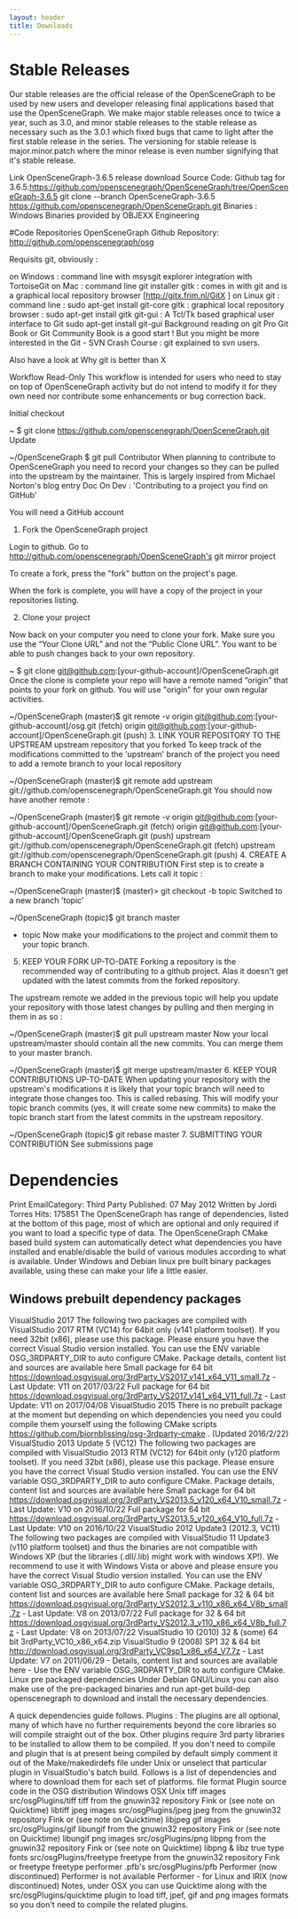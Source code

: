 ```yaml
---
layout: header
title: Downloads
---
```

# Stable Releases

Our stable releases are the official release of the OpenSceneGraph to be used by new users and developer releasing final applications based that use the OpenSceneGraph.  We make major stable releases once to twice a year, such as 3.0, and minor stable releases to the stable release as necessary such as the 3.0.1 which fixed bugs that came to light after the first stable release in the series.  The versioning for stable release is major.minor.patch where the minor release is even number signifying that it's stable release.

Link OpenSceneGraph-3.6.5 release download
Source Code:
Github tag for 3.6.5:https://github.com/openscenegraph/OpenSceneGraph/tree/OpenSceneGraph-3.6.5
git clone --branch OpenSceneGraph-3.6.5 https://github.com/openscenegraph/OpenSceneGraph.git
Binaries :
Windows Binaries provided by OBJEXX Engineering

#Code Repositories
OpenSceneGraph Github Repository:
http://github.com/openscenegraph/osg

Requisits
git, obviously :

on Windows :
command line with msysgit
explorer integration with TortoiseGit
on Mac :
command line git installer
gitk : comes in with git and is a graphical local repository browser
[http://gitx.frim.nl/GitX ]
on Linux
git : command line : sudo apt-get install git-core
gitk : graphical local repository browser : sudo apt-get install gitk
git-gui : A Tcl/Tk based graphical user interface to Git sudo apt-get install git-gui
Background reading on git
Pro Git Book or Git Community Book is a good start ! But you might be more interested in the Git - SVN Crash Course : git explained to svn users.

Also have a look at Why git is better than X

Workflow
Read-Only
This workflow is intended for users who need to stay on top of OpenSceneGraph activity but do not intend to modify it for they own need nor contribute some enhancements or bug correction back.

Initial checkout

~ $ git clone https://github.com/openscenegraph/OpenSceneGraph.git
Update

~/OpenSceneGraph $ git pull
Contributor
When planning to contribute to OpenSceneGraph you need to record your changes so they can be pulled into the upstream by the maintainer. This is largely inspired from Michael Norton's blog entry Doc On Dev : 'Contributing to a project you find on GitHub'

You will need a GitHub account

1. Fork the OpenSceneGraph project

Login to github. Go to http://github.com/openscenegraph/OpenSceneGraph's git mirror project



To create a fork, press the "fork" button on the project's page.

When the fork is complete, you will have a copy of the project in your repositories listing.



2. Clone your project

Now back on your computer you need to clone your fork. Make sure you use the “Your Clone URL” and not the “Public Clone URL”. You want to be able to push changes back to your own repository.

~ $ git clone git@github.com:[your-github-account]/OpenSceneGraph.git
Once the clone is complete your repo will have a remote named “origin” that points to your fork on github. You will use "origin" for your own regular activities.

~/OpenSceneGraph (master)$ git remote -v 
origin git@github.com:[your-github-account]/osg.git (fetch) 
origin git@github.com:[your-github-account]/OpenSceneGraph.git (push)
3. LINK YOUR REPOSITORY TO THE UPSTREAM
upstream
repository that you forked
To keep track of the modifications committed to the 'upstream' branch of the project you need to add a remote branch to your local repository

~/OpenSceneGraph (master)$ git remote add upstream git://github.com/openscenegraph/OpenSceneGraph.git
You should now have another remote :

~/OpenSceneGraph (master)$ git remote -v
origin git@github.com:[your-github-account]/OpenSceneGraph.git (fetch)
origin git@github.com:[your-github-account]/OpenSceneGraph.git (push)
upstream git://github.com/openscenegraph/OpenSceneGraph.git (fetch)
upstream git://github.com/openscenegraph/OpenSceneGraph.git (push)
4. CREATE A BRANCH CONTAINING YOUR CONTRIBUTION
First step is to create a branch to make your modifications. Lets call it topic :

~/OpenSceneGraph (master)$ (master)> git checkout -b topic
Switched to a new branch 'topic'

~/OpenSceneGraph (topic)$ git branch
master
* topic
Now make your modifications to the project and commit them to your topic branch.

5. KEEP YOUR FORK UP-TO-DATE
Forking a repository is the recommended way of contributing to a github project. Alas it doesn't get updated with the latest commits from the forked repository.

The upstream remote we added in the previous topic will help you update your repository with those latest changes by pulling and then merging in them in as so :

~/OpenSceneGraph (master)$ git pull upstream master
Now your local upstream/master should contain all the new commits. You can merge them to your master branch.

~/OpenSceneGraph (master)$ git merge upstream/master
6. KEEP YOUR CONTRIBUTIONS UP-TO-DATE
When updating your repository with the upstream's modifications it is likely that your topic branch will need to integrate those changes too. This is called rebasing. This will modify your topic branch commits (yes, it will create some new commits) to make the topic branch start from the latest commits in the upstream repository.

~/OpenSceneGraph (topic)$ git rebase master
7. SUBMITTING YOUR CONTRIBUTION
See submissions page

# Dependencies
 Print  EmailCategory: Third Party Published: 07 May 2012 Written by Jordi Torres Hits: 175851
The OpenSceneGraph has range of dependencies, listed at the bottom of this page, most of which are optional and only required if you want to load a specific type of data. The OpenSceneGraph CMake based build system can automatically detect what dependencies you have installed and enable/disable the build of various modules according to what is available. Under Windows and Debian linux pre built binary packages available, using these can make your life a little easier.

## Windows prebuilt dependency packages

VisualStudio 2017
The following two packages are compiled with VisualStudio 2017 RTM (VC14) for 64bit only (v141 platform toolset). If you need 32bit (x86), please use this package. Please ensure you have the correct Visual Studio version installed. You can use the ENV variable OSG_3RDPARTY_DIR to auto configure CMake. Package details, content list and sources are available here
Small package for 64 bit https://download.osgvisual.org/3rdParty_VS2017_v141_x64_V11_small.7z - Last Update: V11 on 2017/03/22
Full package for 64 bit https://download.osgvisual.org/3rdParty_VS2017_v141_x64_V11_full.7z - Last Update: V11 on 2017/04/08
VisualStudio 2015
There is no prebuilt package at the moment but depending on which dependencies you need you could compile them yourself using the following CMake scripts https://github.com/bjornblissing/osg-3rdparty-cmake . (Updated 2016/2/22)
VisualStudio 2013 Update 5 (VC12)
The following two packages are compiled with VisualStudio 2013 RTM (VC12) for 64bit only (v120 platform toolset). If you need 32bit (x86), please use this package. Please ensure you have the correct Visual Studio version installed. You can use the ENV variable OSG_3RDPARTY_DIR to auto configure CMake. Package details, content list and sources are available here
Small package for 64 bit https://download.osgvisual.org/3rdParty_VS2013.5_v120_x64_V10_small.7z - Last Update: V10 on 2016/10/22
Full package for 64 bit https://download.osgvisual.org/3rdParty_VS2013.5_v120_x64_V10_full.7z - Last Update: V10 on 2016/10/22
VisualStudio 2012 Update3 (2012.3, VC11)
The following two packages are compiled with VisualStudio 11 Update3 (v110 platform toolset) and thus the binaries are not compatible with Windows XP (but the libraries (.dll/.lib) might work with windows XP!). We recommend to use it with Windows Vista or above and please ensure you have the correct Visual Studio version installed. You can use the ENV variable OSG_3RDPARTY_DIR to auto configure CMake. Package details, content list and sources are available here
Small package for 32 & 64 bit https://download.osgvisual.org/3rdParty_VS2012.3_v110_x86_x64_V8b_small.7z - Last Update: V8 on 2013/07/22
Full package for 32 & 64 bit https://download.osgvisual.org/3rdParty_VS2012.3_v110_x86_x64_V8b_full.7z - Last Update: V8 on 2013/07/22
VisualStudio 10 (2010)
32 & (some) 64 bit 3rdParty_VC10_x86_x64.zip
VisualStudio 9 (2008) SP1
32 & 64 bit http://download.osgvisual.org/3rdParty_VC9sp1_x86_x64_V7.7z - Last Update: V7 on 2011/06/29 - Details, content list and sources are available here - Use the ENV variable OSG_3RDPARTY_DIR to auto configure CMake.
Linux pre packaged dependencies
Under Debian GNU/Linux you can also make use of the pre-packaged binaries and run apt-get build-dep openscenegraph to download and install the necessary dependencies.
 

A quick dependencies guide follows.
Plugins :
The plugins are all optional, many of which have no further requirements beyond the core libraries so will compile straight out of the box. Other plugins require 3rd party libraries to be installed to allow them to be compiled. If you don't need to compile and plugin that is at present being compiled by default simply comment it out of the Make/makedirdefs file under Unix or unselect that particular plugin in VisualStudio's batch build. Follows is a list of dependencies and where to download them for each set of platforms.
file format	Plugin source code in the OSG distribution	Windows	OSX	Unix
tiff images	src/osgPlugins/tiff	tiff from the gnuwin32 repository	Fink or (see note on Quicktime)	libtiff
jpeg images	src/osgPlugins/jpeg	jpeg from the gnuwin32 repository	Fink or (see note on Quicktime)	libjpeg
gif images	src/osgPlugins/gif	libungif from the gnuwin32 repository	Fink or (see note on Quicktime)	libungif
png images	src/osgPlugins/png	libpng from the gnuwin32 repository	Fink or (see note on Quicktime)	libpng & libz
true type fonts	src/osgPlugins/freetype	freetype from the gnuwin32 repository	Fink or freetype	freetype
performer .pfb's	src/osgPlugins/pfb	Performer (now discontinued)	Performer is not available	Performer - for Linux and IRIX (now discontinued)
Notes, under OSX you can use Quicktime along with the src/osgPlugins/quicktime plugin to load tiff, jpef, gif and png images formats so you don't need to compile the related plugins.
